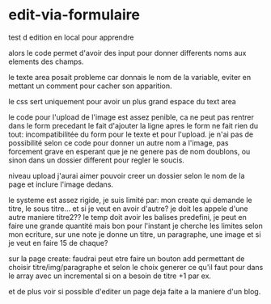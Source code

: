 # edit-via-formulaire
test d edition en local pour apprendre


alors le code permet d'avoir des input pour donner differents noms aux elements des champs.

le texte area posait probleme car donnais le nom de la variable, eviter en mettant un comment pour cacher son apparition.

le css sert uniquement pour avoir un plus grand espace du text area

le code pour l'upload de l'image est assez penible, ca ne peut pas rentrer dans le form precedant
le fait d'ajouter la ligne apres le form ne fait rien du tout: incompatibilitée du form pour le texte et pour l'upload.
je n'ai pas de possibilité selon ce code pour donner un autre nom a l'image, pas forcement grave en esperant que je ne genere pas de nom doublons, ou sinon dans un dossier different pour regler le soucis.

niveau upload j'aurai aimer pouvoir creer un dossier selon le nom de la page et inclure l'image dedans.


le systeme est assez rigide, je suis limité par:
mon create qui demande le titre, le sous titre... et si je veut en avoir d'autre? je doit les appele d'une autre maniere titre2??
le temp doit avoir les balises predefini, je peut en faire une grande quantité mais bon pour l'instant je cherche les limites selon mon ecriture, sur une note je donne un titre, un paragraphe, une image et si je veut en faire 15 de chaque?

sur la page create: faudrai peut etre faire un bouton add permettant de choisir titre/img/paragraphe et selon le choix generer
ce qu'il faut pour dans le array avec un incremental si on a besoin de titre +1 par ex.

et de plus voir si possible d'editer un page deja faite a la maniere d'un blog.
